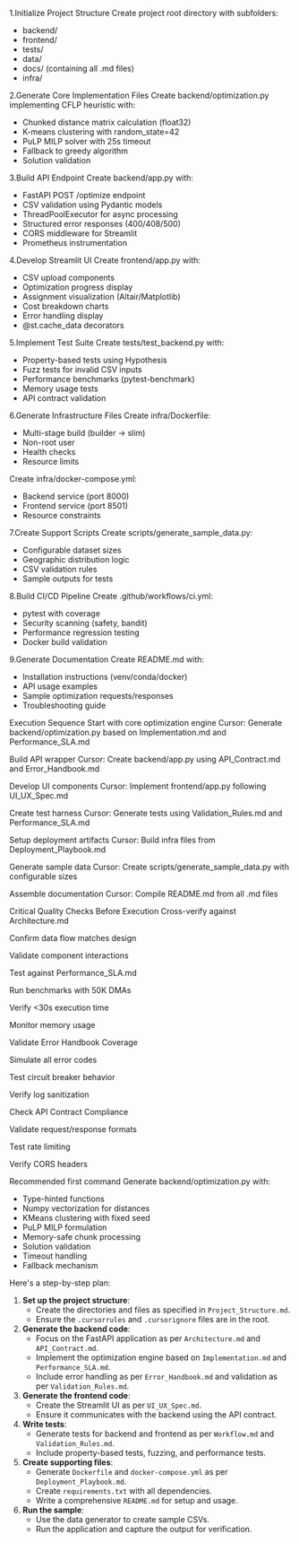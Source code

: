 
1.Initialize Project Structure
Create project root directory with subfolders:
- backend/
- frontend/
- tests/
- data/
- docs/ (containing all .md files)
- infra/


2.Generate Core Implementation Files
Create backend/optimization.py implementing CFLP heuristic with:
- Chunked distance matrix calculation (float32)
- K-means clustering with random_state=42
- PuLP MILP solver with 25s timeout
- Fallback to greedy algorithm
- Solution validation


3.Build API Endpoint
Create backend/app.py with:
- FastAPI POST /optimize endpoint
- CSV validation using Pydantic models
- ThreadPoolExecutor for async processing
- Structured error responses (400/408/500)
- CORS middleware for Streamlit
- Prometheus instrumentation

4.Develop Streamlit UI
Create frontend/app.py with:
- CSV upload components
- Optimization progress display
- Assignment visualization (Altair/Matplotlib)
- Cost breakdown charts
- Error handling display
- @st.cache_data decorators


5.Implement Test Suite
Create tests/test_backend.py with:
- Property-based tests using Hypothesis
- Fuzz tests for invalid CSV inputs
- Performance benchmarks (pytest-benchmark)
- Memory usage tests
- API contract validation


6.Generate Infrastructure Files
Create infra/Dockerfile:
- Multi-stage build (builder → slim)
- Non-root user
- Health checks
- Resource limits

Create infra/docker-compose.yml:
- Backend service (port 8000)
- Frontend service (port 8501)
- Resource constraints



7.Create Support Scripts
Create scripts/generate_sample_data.py:
- Configurable dataset sizes
- Geographic distribution logic
- CSV validation rules
- Sample outputs for tests



8.Build CI/CD Pipeline
Create .github/workflows/ci.yml:
- pytest with coverage
- Security scanning (safety, bandit)
- Performance regression testing
- Docker build validation


9.Generate Documentation
Create README.md with:
- Installation instructions (venv/conda/docker)
- API usage examples
- Sample optimization requests/responses
- Troubleshooting guide




Execution Sequence
Start with core optimization engine
Cursor: Generate backend/optimization.py based on Implementation.md and Performance_SLA.md

Build API wrapper
Cursor: Create backend/app.py using API_Contract.md and Error_Handbook.md

Develop UI components
Cursor: Implement frontend/app.py following UI_UX_Spec.md

Create test harness
Cursor: Generate tests using Validation_Rules.md and Performance_SLA.md

Setup deployment artifacts
Cursor: Build infra files from Deployment_Playbook.md

Generate sample data
Cursor: Create scripts/generate_sample_data.py with configurable sizes

Assemble documentation
Cursor: Compile README.md from all .md files



Critical Quality Checks Before Execution
Cross-verify against Architecture.md

Confirm data flow matches design

Validate component interactions

Test against Performance_SLA.md

Run benchmarks with 50K DMAs

Verify <30s execution time

Monitor memory usage

Validate Error Handbook Coverage

Simulate all error codes

Test circuit breaker behavior

Verify log sanitization

Check API Contract Compliance

Validate request/response formats

Test rate limiting

Verify CORS headers



Recommended first command
Generate backend/optimization.py with:
- Type-hinted functions
- Numpy vectorization for distances
- KMeans clustering with fixed seed
- PuLP MILP formulation
- Memory-safe chunk processing
- Solution validation
- Timeout handling
- Fallback mechanism




Here's a step-by-step plan:
1. **Set up the project structure**:
   - Create the directories and files as specified in `Project_Structure.md`.
   - Ensure the `.cursorrules` and `.cursorignore` files are in the root.
2. **Generate the backend code**:
   - Focus on the FastAPI application as per `Architecture.md` and `API_Contract.md`.
   - Implement the optimization engine based on `Implementation.md` and `Performance_SLA.md`.
   - Include error handling as per `Error_Handbook.md` and validation as per `Validation_Rules.md`.
3. **Generate the frontend code**:
   - Create the Streamlit UI as per `UI_UX_Spec.md`.
   - Ensure it communicates with the backend using the API contract.
4. **Write tests**:
   - Generate tests for backend and frontend as per `Workflow.md` and `Validation_Rules.md`.
   - Include property-based tests, fuzzing, and performance tests.
5. **Create supporting files**:
   - Generate `Dockerfile` and `docker-compose.yml` as per `Deployment_Playbook.md`.
   - Create `requirements.txt` with all dependencies.
   - Write a comprehensive `README.md` for setup and usage.
6. **Run the sample**:
   - Use the data generator to create sample CSVs.
   - Run the application and capture the output for verification.
